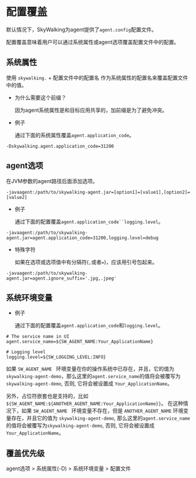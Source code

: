 # 配置覆盖
默认情况下，SkyWalking为agent提供了`agent.config`配置文件。

配置覆盖意味着用户可以通过系统属性或agent选项覆盖配置文件中的配置。

## 系统属性

使用 `skywalking.` + 配置文件中的配置名 作为系统属性的配置名来覆盖配置文件中的值。

- 为什么需要这个前缀？

  因为agent系统属性是和目标应用共享的，加前缀是为了避免冲突。

- 例子 

  通过下面的系统属性覆盖`agent.application_code`。
```
-Dskywalking.agent.application_code=31200
```

## agent选项

在JVM参数的agent路径后面添加选项。

```
-javaagent:/path/to/skywalking-agent.jar=[option1]=[value1],[option2]=[value2]
```

- 例子 

  通过下面的配置覆盖`agent.application_code``logging.level`。

```
-javaagent:/path/to/skywalking-agent.jar=agent.application_code=31200,logging.level=debug
```

- 特殊字符

  如果在选项或选项值中有分隔符(`,`或者`=`)，应该用引号包起来。

```
-javaagent:/path/to/skywalking-agent.jar=agent.ignore_suffix='.jpg,.jpeg'
```

## 系统环境变量
- 例子 

  通过下面的配置覆盖`agent.application_code`和`logging.level`。

```
# The service name in UI
agent.service_name=${SW_AGENT_NAME:Your_ApplicationName}

# Logging level
logging.level=${SW_LOGGING_LEVEL:INFO}
```

如果 `SW_AGENT_NAME ` 环境变量在你的操作系统中已存在，并且，它的值为 `skywalking-agent-demo`，那么这里的`agent.service_name`的值将会被覆写为
`skywalking-agent-demo`, 否则, 它将会被设置成 `Your_ApplicationName`。

另外，占位符嵌套也是支持的，比如 `${SW_AGENT_NAME:${ANOTHER_AGENT_NAME:Your_ApplicationName}}`。
在这种情况下，如果 `SW_AGENT_NAME ` 环境变量不存在，但是 ```ANOTHER_AGENT_NAME``` 环境变量存在，并且它的值为 `skywalking-agent-demo`, 那么这里的`agent.service_name`的值将会被覆写为`skywalking-agent-demo`, 否则, 它将会被设置成 `Your_ApplicationName`。


## 覆盖优先级

agent选项 > 系统属性(-D) > 系统环境变量 > 配置文件 
